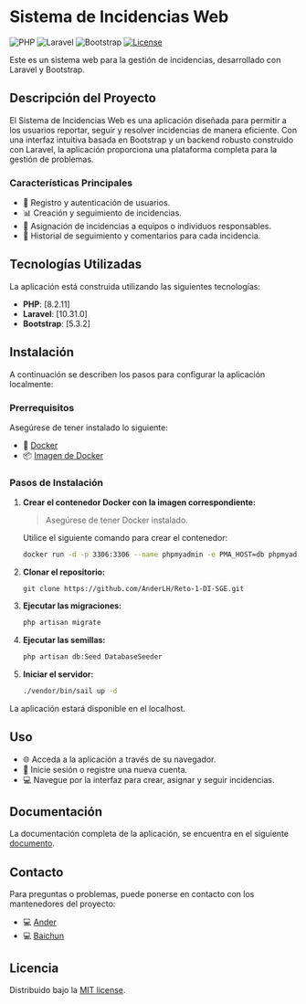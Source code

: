 # Sistema de Incidencias Web
![PHP](https://img.shields.io/badge/php-%23777BB4.svg?style=for-the-badge&logo=php&logoColor=white)
![Laravel](https://img.shields.io/badge/laravel-%23FF2D20.svg?style=for-the-badge&logo=laravel&logoColor=white)
![Bootstrap](https://img.shields.io/badge/bootstrap-%238511FA.svg?style=for-the-badge&logo=bootstrap&logoColor=white)
[![License](https://img.shields.io/github/license/Ileriayo/markdown-badges?style=for-the-badge)](https://mit-license.org/)

Este es un sistema web para la gestión de incidencias, desarrollado con Laravel y Bootstrap.

## Descripción del Proyecto
El Sistema de Incidencias Web es una aplicación diseñada para permitir a los usuarios reportar, seguir y resolver incidencias de manera eficiente. Con una interfaz intuitiva basada en Bootstrap y un backend robusto construido con Laravel, la aplicación proporciona una plataforma completa para la gestión de problemas.

### Características Principales
- :memo: Registro y autenticación de usuarios.
- :bar_chart: Creación y seguimiento de incidencias.
- :busts_in_silhouette: Asignación de incidencias a equipos o individuos responsables.
- :speech_balloon: Historial de seguimiento y comentarios para cada incidencia.

## Tecnologías Utilizadas
La aplicación está construida utilizando las siguientes tecnologías:
- **PHP**: [8.2.11]
- **Laravel**: [10.31.0]
- **Bootstrap**: [5.3.2]

## Instalación
A continuación se describen los pasos para configurar la aplicación localmente:
### Prerrequisitos
Asegúrese de tener instalado lo siguiente:

- :whale: [Docker](https://www.docker.com/)
- :package: [Imagen de Docker](https://hub.docker.com/_/phpmyadmin)

### Pasos de Instalación

1. **Crear el contenedor Docker con la imagen correspondiente:**
   > Asegúrese de tener Docker instalado.
   
    Utilice el siguiente comando para crear el contenedor:
     ```bash
     docker run -d -p 3306:3306 --name phpmyadmin -e PMA_HOST=db phpmyadmin/phpmyadmin
     
2. **Clonar el repositorio:**
   ```git
   git clone https://github.com/AnderLH/Reto-1-DI-SGE.git
3. **Ejecutar las migraciones:**
    ```bash
    php artisan migrate
    
4. **Ejecutar las semillas:**
    ```bash
    php artisan db:Seed DatabaseSeeder
    
5. **Iniciar el servidor:**
    ```bash
    ./vendor/bin/sail up -d
    
La aplicación estará disponible en el localhost.

## Uso
- :globe_with_meridians: Acceda a la aplicación a través de su navegador.
- :key: Inicie sesión o registre una nueva cuenta.
- :computer: Navegue por la interfaz para crear, asignar y seguir incidencias.

## Documentación
La documentación completa de la aplicación, se encuentra en el siguiente <a href="https://docs.google.com/document/d/1hRvqnwDtugAcNwjM6PoeQO0K-DOKeIddRQky6NoFnYs/edit?usp=sharing">documento</a>.

## Contacto
Para preguntas o problemas, puede ponerse en contacto con los mantenedores del proyecto:
- :computer:  [Ander](ander.lopezdevallejohi@elorrieta-errekamari.com)
- :computer:  [Baichun](baichun.qi@elorrieta-errekamari.com)
## Licencia
Distribuido bajo la [MIT license](https://opensource.org/licenses/MIT).